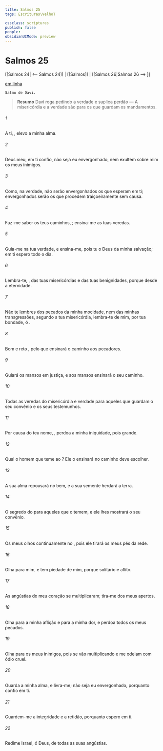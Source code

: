 ```yaml
---
title: Salmos 25
tags: Escrituras\VelhoT

cssclass: scriptures
publish: false
people:
obsidianUIMode: preview
---
```


# Salmos 25
[[Salmos 24| <-- Salmos 24]] | [[Salmos]] | [[Salmos 26|Salmos 26 --> ]]

[em linha](https://churchofjesuschrist.org/study/scriptures/ot/ps/25?lang=por)

```
Salmo de Davi.
```

> __Resumo__
Davi roga pedindo a verdade e suplica perdão — A misericórdia e a verdade são para os que guardam os mandamentos.

###### 1 
A ti, , elevo a minha alma.

###### 2 
Deus meu, em ti confio, não seja eu envergonhado, nem exultem sobre mim os meus inimigos.

###### 3 
Como, na verdade, não serão envergonhados os que esperam em ti; envergonhados serão os que procedem traiçoeiramente sem causa.

###### 4 
Faz-me saber os teus caminhos, ; ensina-me as tuas veredas.

###### 5 
Guia-me na tua verdade, e ensina-me, pois tu  o Deus da minha salvação; em ti espero todo o dia.

###### 6 
Lembra-te, , das tuas misericórdias e das tuas benignidades, porque  desde a eternidade.

###### 7 
Não te lembres dos pecados da minha mocidade, nem das minhas transgressões,  segundo a tua misericórdia, lembra-te de mim, por tua bondade, ó .

###### 8 
Bom e reto  , pelo que ensinará o caminho aos pecadores.

###### 9 
Guiará os mansos em justiça, e aos mansos ensinará o seu caminho.

###### 10 
Todas as veredas do   misericórdia e verdade para aqueles que guardam o seu convênio e os seus testemunhos.

###### 11 
Por causa do teu nome, , perdoa a minha iniquidade, pois  grande.

###### 12 
Qual  o homem que teme ao ? Ele o ensinará no caminho  deve escolher.

###### 13 
A sua alma repousará no bem, e a sua semente herdará a terra.

###### 14 
O segredo do   para aqueles que o temem, e ele lhes mostrará o seu convênio.

###### 15 
Os meus olhos  continuamente no , pois ele tirará os meus pés da rede.

###### 16 
Olha para mim, e tem piedade de mim, porque  solitário e aflito.

###### 17 
As angústias do meu coração se multiplicaram; tira-me dos meus apertos.

###### 18 
Olha para a minha aflição e para a minha dor, e perdoa todos os meus pecados.

###### 19 
Olha para os meus inimigos, pois se vão multiplicando e me odeiam com ódio cruel.

###### 20 
Guarda a minha alma, e livra-me; não seja eu envergonhado, porquanto confio em ti.

###### 21 
Guardem-me a integridade e a retidão, porquanto espero em ti.

###### 22 
Redime Israel, ó Deus, de todas as suas angústias.

